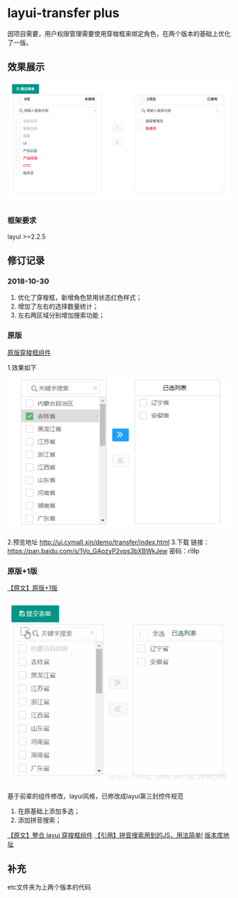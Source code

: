 # layui-transfer plus

因项目需要，用户权限管理需要使用穿梭框来绑定角色，在两个版本的基础上优化了一版。

## 效果展示

![穿梭框plus](etc/3.png)

### 框架要求

layui >=2.2.5

## 修订记录

### 2018-10-30

1. 优化了穿梭框，新增角色禁用状态红色样式；
2. 增加了左右的选择数量统计；
3. 左右两区域分别增加搜索功能；

### 原版

[原版穿梭框组件](https://fly.layui.com/jie/30248/)

1.效果如下

![原版穿梭框](etc/1.png)

2.预览地址 http://ui.cymall.xin/demo/transfer/index.html 
3.下载 链接： https://pan.baidu.com/s/1Vo_GAozyP2vps3bXBWkJew 密码：rl9p

### 原版+1版

[【原文】原版+1版](https://blog.csdn.net/qq_28462305/article/details/81842187)

![原版+1版本](etc/2.gif)

基于前辈的组件修改，layui风格，已修改成layui第三封控件规范
1. 在原基础上添加多选；
2. 添加拼音搜索；

[【原文】整合 layui 穿梭框组件](https://fly.layui.com/jie/30248/)
[【引用】拼音搜索用到的JS，用法简单!](https://github.com/xmflswood/pinyin-match)
[版本库地址](https://gitee.com/FLB0821/layui_widget/tree/master)


## 补充
etc文件夹为上两个版本的代码
